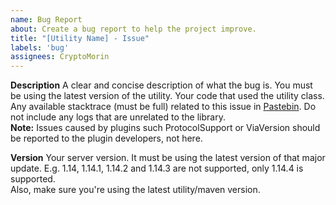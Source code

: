 ```yaml
---
name: Bug Report
about: Create a bug report to help the project improve.
title: "[Utility Name] - Issue"
labels: 'bug'
assignees: CryptoMorin
---
```


**Description**
A clear and concise description of what the bug is.
You must be using the latest version of the utility.
Your code that used the utility class.
Any available stacktrace (must be full) related to this issue in [Pastebin](https://pastebin.com/). Do not include any
logs that are unrelated to the library.\
**Note:** Issues caused by plugins such ProtocolSupport or ViaVersion should be reported to the plugin developers, not
here.

**Version**
Your server version. It must be using the latest version of that major update.
E.g. 1.14, 1.14.1, 1.14.2 and 1.14.3 are not supported, only 1.14.4 is supported.\
Also, make sure you're using the latest utility/maven version.
